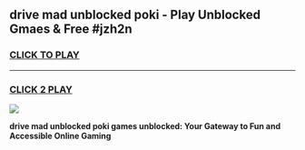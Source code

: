 
## drive mad unblocked poki - Play Unblocked Gmaes & Free #jzh2n
<h3>
<a href="https://news.freeplayer.one?title=drive_mad_unblocked_poki&ref=27F">CLICK TO PLAY</a></h3>
<hr>

<h3>
<a href="https://news.freeplayer.one?title=drive_mad_unblocked_poki&ref=27F">CLICK 2 PLAY</a>
  
</h3>

<a href="https://news.freeplayer.one?title=drive_mad_unblocked_poki&ref=27F/"><img src="https://clearcache.store/games.png"></a>


**drive mad unblocked poki games unblocked: Your Gateway to Fun and Accessible Online Gaming**
